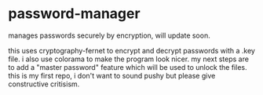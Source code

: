 # password-manager
manages passwords securely by encryption, will update soon.

this uses cryptography-fernet to encrypt and decrypt passwords with a .key file.
i also use colorama to make the program look nicer.
my next steps are to add a "master password" feature which will be used to unlock the files.
this is my first repo, i don't want to sound pushy but please give constructive critisism.
